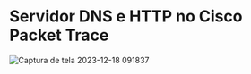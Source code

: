 # Servidor DNS e HTTP no Cisco Packet Trace

![Captura de tela 2023-12-18 091837](https://github.com/gabiel98/Servidor-DNS-HTTP-Cisco/assets/100876842/841ce6b8-54c7-4e37-87c2-521e5b934f3f)
